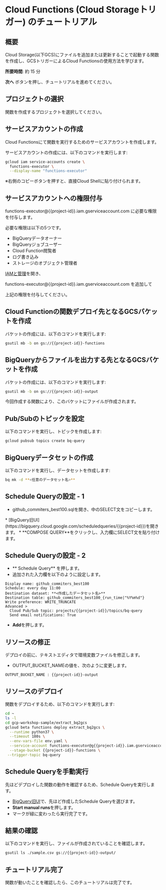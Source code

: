 # Cloud Functions (Cloud Storageトリガー) のチュートリアル

## 概要

Cloud Storage(以下GCS)にファイルを追加または更新することで起動する関数を作成し、GCSトリガーによるCloud Functionsの使用方法を学びます。

**所要時間**: 約 15 分

**次へ** ボタンを押し、チュートリアルを進めてください。


## プロジェクトの選択
関数を作成するプロジェクトを選択してください。
<walkthrough-project-billing-setup permissions="cloudfunctions.functions.create"></walkthrough-project-billing-setup>


## サービスアカウントの作成

Cloud Functionsにて関数を実行するためのサービスアカウントを作成します。

サービスアカウントの作成には、以下のコマンドを実行します:
```bash
gcloud iam service-accounts create \
  functions-executor \
  --display-name "functions-executor"
```
※右側のコピーボタンを押すと、直接Cloud Shellに貼り付けられます。


## サービスアカウントへの権限付与

functions-executor@{{project-id}}.iam.gserviceaccount.com に必要な権限を付与します。

必要な権限は以下の5つです。

*  BigQueryデータオーナー
*  BigQueryジョブユーザー
*  Cloud Function閲覧者
*  ログ書き込み
*  ストレージのオブジェクト管理者

[IAMと管理](https://console.cloud.google.com/iam-admin/iam?project={{project-id}})を開き、

functions-executor@{{project-id}}.iam.gserviceaccount.com を追加して

上記の権限を付与してください。


## Cloud Functionの関数デプロイ先となるGCSバケットを作成

バケットの作成には、以下のコマンドを実行します:
```bash
gsutil mb -b on gs://{{project-id}}-functions
```


## BigQueryからファイルを出力する先となるGCSバケットを作成

バケットの作成には、以下のコマンドを実行します:
```bash
gsutil mb -b on gs://{{project-id}}-output
```
今回作成する関数により、このバケットにファイルが作成されます。


## Pub/Subのトピックを設定
以下のコマンドを実行し、トピックを作成します:
```bash
gcloud pubsub topics create bq-query
```


## BigQueryデータセットの作成
以下のコマンドを実行し、データセットを作成します:
```bash
bq mk -d **<任意のデータセット名>**
```


## Schedule Queryの設定 - 1
* github_commiters_best100.sqlを開き、中のSELECT文をコピーします。
<walkthrough-editor-open-file filePath="github_commiters_best100.sql" text="サンプルSQLを開く">
</walkthrough-editor-open-file>
* [BigQuery旧UI](https://bigquery.cloud.google.com/scheduledqueries/{{project-id}})を開きます。
* **COMPOSE QUERY**をクリックし、入力欄にSELECT文を貼り付けます。


## Schedule Queryの設定 - 2
* ** Schedule Query** を押します。
* 追加された入力欄を以下のように設定します。
```
Display name: github_commiters_best100  
Schedule: every day 11:00  
Destination dataset: **<作成したデータセット名>**
Destination table: github_commiters_best100_{run_time|"%Y%m%d"}
Write preference: WRITE_TRUNCATE
Advanced > 
  Cloud Pub/Sub topic: projects/{{project-id}}/topics/bq-query
  Send email notifications: True
```
* **Add**を押します。


## リソースの修正
デプロイの前に、テキストエディタで環境変数ファイルを修正します。
<walkthrough-editor-open-file filePath="env.yaml" text="env.yamlを開く">
</walkthrough-editor-open-file>
*  OUTPUT_BUCKET_NAMEの値を、次のように変更します。
```
OUTPUT_BUCKET_NAME : {{project-id}}-output
```


## リソースのデプロイ

関数をデプロイするため、以下のコマンドを実行します:
```bash
cd ~
ls -l
cd gcp-workshop-sample/extract_bq2gcs
gcloud beta functions deploy extract_bq2gcs \
  --runtime python37 \
  --timeout 180s \
  --env-vars-file env.yaml \
  --service-account functions-executor@g{{project-id}}.iam.gserviceaccount.com \
  --stage-bucket {{project-id}}-functions \
 --trigger-topic bq-query
```


## Schedule Queryを手動実行
先ほどデプロイした関数の動作を確認するため、Schedule Queryを実行します。
* [BigQuery旧UI](https://bigquery.cloud.google.com/scheduledqueries/{{project-id}})で、先ほど作成したSchedule Queryを選びます。
* **Start manual runs**を押します。
* マークが緑に変わったら実行完了です。


## 結果の確認
以下のコマンドを実行し、ファイルが作成されていることを確認します。
```bash
gsutil ls ./sample.csv gs://{{project-id}}-output/
```


## チュートリアル完了

<walkthrough-conclusion-trophy></walkthrough-conclusion-trophy>

関数が動いたことを確認したら、このチュートリアルは完了です。
